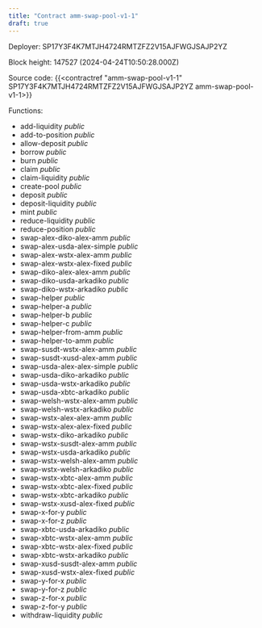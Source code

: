 ```yaml
---
title: "Contract amm-swap-pool-v1-1"
draft: true
---
```

Deployer: SP17Y3F4K7MTJH4724RMTZFZ2V15AJFWGJSAJP2YZ


 



Block height: 147527 (2024-04-24T10:50:28.000Z)

Source code: {{<contractref "amm-swap-pool-v1-1" SP17Y3F4K7MTJH4724RMTZFZ2V15AJFWGJSAJP2YZ amm-swap-pool-v1-1>}}

Functions:

* add-liquidity _public_
* add-to-position _public_
* allow-deposit _public_
* borrow _public_
* burn _public_
* claim _public_
* claim-liquidity _public_
* create-pool _public_
* deposit _public_
* deposit-liquidity _public_
* mint _public_
* reduce-liquidity _public_
* reduce-position _public_
* swap-alex-diko-alex-amm _public_
* swap-alex-usda-alex-simple _public_
* swap-alex-wstx-alex-amm _public_
* swap-alex-wstx-alex-fixed _public_
* swap-diko-alex-alex-amm _public_
* swap-diko-usda-arkadiko _public_
* swap-diko-wstx-arkadiko _public_
* swap-helper _public_
* swap-helper-a _public_
* swap-helper-b _public_
* swap-helper-c _public_
* swap-helper-from-amm _public_
* swap-helper-to-amm _public_
* swap-susdt-wstx-alex-amm _public_
* swap-susdt-xusd-alex-amm _public_
* swap-usda-alex-alex-simple _public_
* swap-usda-diko-arkadiko _public_
* swap-usda-wstx-arkadiko _public_
* swap-usda-xbtc-arkadiko _public_
* swap-welsh-wstx-alex-amm _public_
* swap-welsh-wstx-arkadiko _public_
* swap-wstx-alex-alex-amm _public_
* swap-wstx-alex-alex-fixed _public_
* swap-wstx-diko-arkadiko _public_
* swap-wstx-susdt-alex-amm _public_
* swap-wstx-usda-arkadiko _public_
* swap-wstx-welsh-alex-amm _public_
* swap-wstx-welsh-arkadiko _public_
* swap-wstx-xbtc-alex-amm _public_
* swap-wstx-xbtc-alex-fixed _public_
* swap-wstx-xbtc-arkadiko _public_
* swap-wstx-xusd-alex-fixed _public_
* swap-x-for-y _public_
* swap-x-for-z _public_
* swap-xbtc-usda-arkadiko _public_
* swap-xbtc-wstx-alex-amm _public_
* swap-xbtc-wstx-alex-fixed _public_
* swap-xbtc-wstx-arkadiko _public_
* swap-xusd-susdt-alex-amm _public_
* swap-xusd-wstx-alex-fixed _public_
* swap-y-for-x _public_
* swap-y-for-z _public_
* swap-z-for-x _public_
* swap-z-for-y _public_
* withdraw-liquidity _public_
